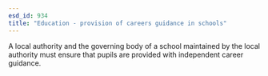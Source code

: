 ```yaml
---
esd_id: 934
title: "Education - provision of careers guidance in schools"
---
```


A local authority and the governing body of a school maintained by the local authority must ensure that pupils are provided with independent career guidance.

